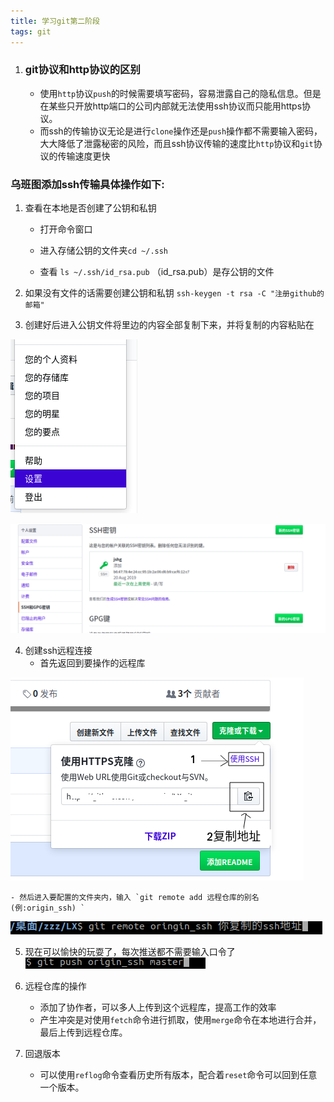 ```yaml
---
title: 学习git第二阶段
tags: git
---
```



1. ###  git协议和http协议的区别
    - 使用`http`协议`push`的时候需要填写密码，容易泄露自己的隐私信息。但是在某些只开放http端口的公司内部就无法使用ssh协议而只能用https协议。
    - 而ssh的传输协议无论是进行`clone`操作还是`push`操作都不需要输入密码，大大降低了泄露秘密的风险，而且ssh协议传输的速度比`http`协议和`git`协议的传输速度更快

### 乌班图添加ssh传输具体操作如下:

1. 查看在本地是否创建了公钥和私钥
    * 打开命令窗口

    * 进入存储公钥的文件夹`cd ~/.ssh`

    - 查看 `ls ~/.ssh/id_rsa.pub`    （id_rsa.pub）是存公钥的文件

2. 如果没有文件的话需要创建公钥和私钥
`ssh-keygen -t rsa -C "注册github的邮箱"`

3. 创建好后进入公钥文件将里边的内容全部复制下来，并将复制的内容粘贴在

![第一步](/assets/img/20190819/sz.png)

![第二步](/assets/img/20190819/gy.png)

4. 创建ssh远程连接
    - 首先返回到要操作的远程库

![复制远程地址](/assets/img/20190819/dz.png)

    - 然后进入要配置的文件夹内，输入 `git remote add 远程仓库的别名 (例:origin_ssh) `
![添加ssh传输协议](/assets/img/20190819/pz.png)

5. 现在可以愉快的玩耍了，每次推送都不需要输入口令了
    ![进行推送](/assets/img/20190819/tui.png)

6.  远程仓库的操作
    - 添加了协作者，可以多人上传到这个远程库，提高工作的效率
    - 产生冲突是对使用`fetch`命令进行抓取，使用`merge`命令在本地进行合并，最后上传到远程仓库。

7. 回退版本
    - 可以使用`reflog`命令查看历史所有版本，配合着`reset`命令可以回到任意一个版本。  